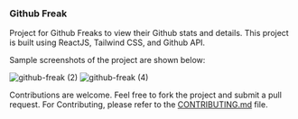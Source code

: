### Github Freak

Project for Github Freaks to view their Github stats and details. This project is built using ReactJS, Tailwind CSS, and Github API.

Sample screenshots of the project are shown below:

![github-freak (2)](https://github.com/user-attachments/assets/5d84bd41-8a42-453c-b62f-d5b703622c5b)
![github-freak (4)](https://github.com/user-attachments/assets/ef167d23-eb6d-42d5-8597-a17c060bb735)

Contributions are welcome. Feel free to fork the project and submit a pull request. For Contributing, please refer to the [CONTRIBUTING.md](./CONTRIBUTING.md) file.
